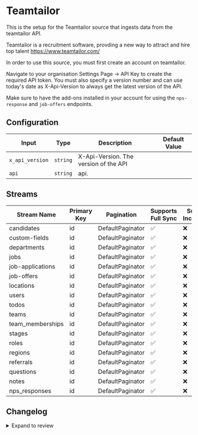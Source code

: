 # Teamtailor
This is the setup for the Teamtailor source that ingests data from the teamtailor API.

Teamtailor is a recruitment software, provding a new way to attract and hire top talent https://www.teamtailor.com/

In order to use this source, you must first create an account on teamtailor.

Navigate to your organisation Settings Page -> API Key to create the required API token. You must also specify a version number and can use today's date as X-Api-Version to always get the latest version of the API.

Make sure to have the add-ons installed in your account for using the `nps-response` and `job-offers` endpoints.

## Configuration

| Input | Type | Description | Default Value |
|-------|------|-------------|---------------|
| `x_api_version` | `string` | X-Api-Version. The version of the API |  |
| `api` | `string` | api.  |  |

## Streams
| Stream Name | Primary Key | Pagination | Supports Full Sync | Supports Incremental |
|-------------|-------------|------------|---------------------|----------------------|
| candidates | id | DefaultPaginator | ✅ |  ❌  |
| custom-fields | id | DefaultPaginator | ✅ |  ❌  |
| departments | id | DefaultPaginator | ✅ |  ❌  |
| jobs | id | DefaultPaginator | ✅ |  ❌  |
| job-applications | id | DefaultPaginator | ✅ |  ❌  |
| job-offers | id | DefaultPaginator | ✅ |  ❌  |
| locations | id | DefaultPaginator | ✅ |  ❌  |
| users | id | DefaultPaginator | ✅ |  ❌  |
| todos | id | DefaultPaginator | ✅ |  ❌  |
| teams | id | DefaultPaginator | ✅ |  ❌  |
| team_memberships | id | DefaultPaginator | ✅ |  ❌  |
| stages | id | DefaultPaginator | ✅ |  ❌  |
| roles | id | DefaultPaginator | ✅ |  ❌  |
| regions | id | DefaultPaginator | ✅ |  ❌  |
| referrals | id | DefaultPaginator | ✅ |  ❌  |
| questions | id | DefaultPaginator | ✅ |  ❌  |
| notes | id | DefaultPaginator | ✅ |  ❌  |
| nps_responses | id | DefaultPaginator | ✅ |  ❌  |

## Changelog

<details>
  <summary>Expand to review</summary>

| Version          | Date              | Pull Request | Subject        |
|------------------|-------------------|--------------|----------------|
| 0.0.14 | 2025-02-15 | [54071](https://github.com/airbytehq/airbyte/pull/54071) | Update dependencies |
| 0.0.13 | 2025-02-08 | [53560](https://github.com/airbytehq/airbyte/pull/53560) | Update dependencies |
| 0.0.12 | 2025-02-01 | [53068](https://github.com/airbytehq/airbyte/pull/53068) | Update dependencies |
| 0.0.11 | 2025-01-25 | [52415](https://github.com/airbytehq/airbyte/pull/52415) | Update dependencies |
| 0.0.10 | 2025-01-18 | [52023](https://github.com/airbytehq/airbyte/pull/52023) | Update dependencies |
| 0.0.9 | 2025-01-11 | [51408](https://github.com/airbytehq/airbyte/pull/51408) | Update dependencies |
| 0.0.8 | 2024-12-28 | [50821](https://github.com/airbytehq/airbyte/pull/50821) | Update dependencies |
| 0.0.7 | 2024-12-21 | [50346](https://github.com/airbytehq/airbyte/pull/50346) | Update dependencies |
| 0.0.6 | 2024-12-14 | [49742](https://github.com/airbytehq/airbyte/pull/49742) | Update dependencies |
| 0.0.5 | 2024-12-12 | [49439](https://github.com/airbytehq/airbyte/pull/49439) | Update dependencies |
| 0.0.4 | 2024-12-11 | [49122](https://github.com/airbytehq/airbyte/pull/49122) | Starting with this version, the Docker image is now rootless. Please note that this and future versions will not be compatible with Airbyte versions earlier than 0.64 |
| 0.0.3 | 2024-11-04 | [47909](https://github.com/airbytehq/airbyte/pull/47909) | Update dependencies |
| 0.0.2 | 2024-10-28 | [47540](https://github.com/airbytehq/airbyte/pull/47540) | Update dependencies |
| 0.0.1 | 2024-10-14 | | Initial release by [@aazam-gh](https://github.com/aazam-gh) via Connector Builder |

</details>
